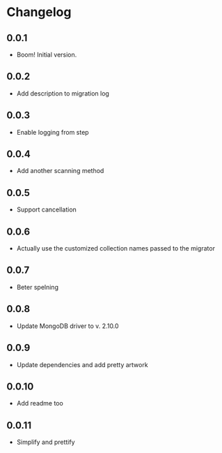 # Changelog

## 0.0.1
* Boom! Initial version.

## 0.0.2
* Add description to migration log

## 0.0.3
* Enable logging from step

## 0.0.4
* Add another scanning method

## 0.0.5
* Support cancellation

## 0.0.6
* Actually use the customized collection names passed to the migrator

## 0.0.7
* Beter spelning

## 0.0.8
* Update MongoDB driver to v. 2.10.0

## 0.0.9
* Update dependencies and add pretty artwork

## 0.0.10
* Add readme too

## 0.0.11
* Simplify and prettify